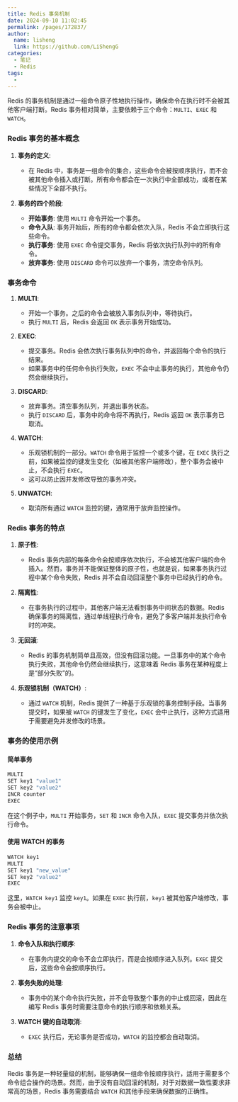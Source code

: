 ```yaml
---
title: Redis 事务机制
date: 2024-09-10 11:02:45
permalink: /pages/172837/
author: 
  name: lisheng
  link: https://github.com/LiShengG
categories: 
  - 笔记
  - Redis
tags: 
  - 
---
```

Redis 的事务机制是通过一组命令原子性地执行操作，确保命令在执行时不会被其他客户端打断。Redis 事务相对简单，主要依赖于三个命令：`MULTI`、`EXEC` 和 `WATCH`。

### Redis 事务的基本概念

1. **事务的定义**:
   - 在 Redis 中，事务是一组命令的集合，这些命令会被按顺序执行，而不会被其他命令插入或打断。所有命令都会在一次执行中全部成功，或者在某些情况下全部不执行。

2. **事务的四个阶段**:
   - **开始事务**: 使用 `MULTI` 命令开始一个事务。
   - **命令入队**: 事务开始后，所有的命令都会依次入队，Redis 不会立即执行这些命令。
   - **执行事务**: 使用 `EXEC` 命令提交事务，Redis 将依次执行队列中的所有命令。
   - **放弃事务**: 使用 `DISCARD` 命令可以放弃一个事务，清空命令队列。

### 事务命令

1. **MULTI**:
   - 开始一个事务。之后的命令会被放入事务队列中，等待执行。
   - 执行 `MULTI` 后，Redis 会返回 `OK` 表示事务开始成功。

2. **EXEC**:
   - 提交事务。Redis 会依次执行事务队列中的命令，并返回每个命令的执行结果。
   - 如果事务中的任何命令执行失败，`EXEC` 不会中止事务的执行，其他命令仍然会继续执行。

3. **DISCARD**:
   - 放弃事务。清空事务队列，并退出事务状态。
   - 执行 `DISCARD` 后，事务中的命令将不再执行，Redis 返回 `OK` 表示事务已取消。

4. **WATCH**:
   - 乐观锁机制的一部分。`WATCH` 命令用于监控一个或多个键，在 `EXEC` 执行之前，如果被监控的键发生变化（如被其他客户端修改），整个事务会被中止，不会执行 `EXEC`。
   - 这可以防止因并发修改导致的事务冲突。

5. **UNWATCH**:
   - 取消所有通过 `WATCH` 监控的键，通常用于放弃监控操作。

### Redis 事务的特点

1. **原子性**:
   - Redis 事务内部的每条命令会按顺序依次执行，不会被其他客户端的命令插入。然而，事务并不能保证整体的原子性，也就是说，如果事务执行过程中某个命令失败，Redis 并不会自动回滚整个事务中已经执行的命令。

2. **隔离性**:
   - 在事务执行的过程中，其他客户端无法看到事务中间状态的数据。Redis 确保事务的隔离性，通过单线程执行命令，避免了多客户端并发执行命令时的冲突。

3. **无回滚**:
   - Redis 的事务机制简单且高效，但没有回滚功能。一旦事务中的某个命令执行失败，其他命令仍然会继续执行，这意味着 Redis 事务在某种程度上是“部分失败”的。

4. **乐观锁机制（WATCH）**:
   - 通过 `WATCH` 机制，Redis 提供了一种基于乐观锁的事务控制手段。当事务提交时，如果被 `WATCH` 的键发生了变化，`EXEC` 会中止执行，这种方式适用于需要避免并发修改的场景。

### 事务的使用示例

#### 简单事务
```bash
MULTI
SET key1 "value1"
SET key2 "value2"
INCR counter
EXEC
```
在这个例子中，`MULTI` 开始事务，`SET` 和 `INCR` 命令入队，`EXEC` 提交事务并依次执行命令。

#### 使用 WATCH 的事务
```bash
WATCH key1
MULTI
SET key1 "new_value"
SET key2 "value2"
EXEC
```
这里，`WATCH key1` 监控 `key1`。如果在 `EXEC` 执行前，`key1` 被其他客户端修改，事务会被中止。

### Redis 事务的注意事项

1. **命令入队和执行顺序**:
   - 在事务内提交的命令不会立即执行，而是会按顺序进入队列。`EXEC` 提交后，这些命令会按顺序执行。

2. **事务失败的处理**:
   - 事务中的某个命令执行失败，并不会导致整个事务的中止或回滚，因此在编写 Redis 事务时需要注意命令的执行顺序和依赖关系。

3. **WATCH 键的自动取消**:
   - `EXEC` 执行后，无论事务是否成功，`WATCH` 的监控都会自动取消。

### 总结
Redis 事务是一种轻量级的机制，能够确保一组命令按顺序执行，适用于需要多个命令组合操作的场景。然而，由于没有自动回滚的机制，对于对数据一致性要求非常高的场景，Redis 事务需要结合 `WATCH` 和其他手段来确保数据的正确性。